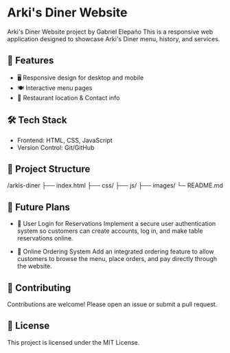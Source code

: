 # Arki's Diner Website

Arki's Diner Website project by Gabriel Elepaño
This is a responsive web application designed to showcase Arki's Diner menu, history, and services.

## 🚀 Features
* 🖥️ Responsive design for desktop and mobile
* 🍽️ Interactive menu pages
* 📍 Restaurant location & Contact info

## 🛠️ Tech Stack
* Frontend: HTML, CSS, JavaScript
* Version Control: Git/GitHub


## 📂 Project Structure
/arkis-diner
├── index.html
├── css/
├── js/
├── images/
└─ README.md


## 🔮 Future Plans
* 🔑 User Login for Reservations
Implement a secure user authentication system so customers can create accounts, log in, and make table reservations online.

* 🛒 Online Ordering System
Add an integrated ordering feature to allow customers to browse the menu, place orders, and pay directly through the website.

## 🤝 Contributing
Contributions are welcome! Please open an issue or submit a pull request.

## 📜 License
This project is licensed under the MIT License.

